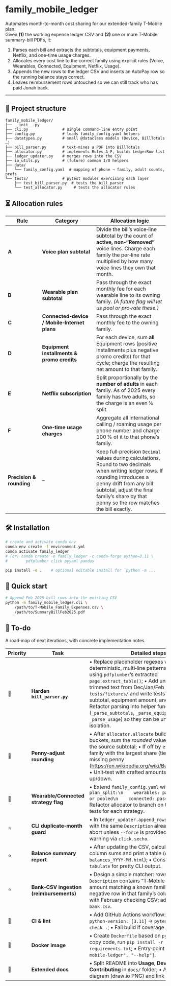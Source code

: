 # family_mobile_ledger

Automates month-to-month cost sharing for our extended-family T-Mobile plan.  
Given **(1)** the working expense ledger CSV and **(2)** one or more T-Mobile
summary-bill PDFs, it:

1. Parses each bill and extracts the subtotals, equipment payments, Netflix,
   and one-time usage charges.
2. Allocates every cost line to the correct family using explicit rules
   (Voice, Wearables, Connected, Equipment, Netflix, Usage).
3. Appends the new rows to the ledger CSV and inserts an AutoPay row so the
   running balance stays correct.
4. Leaves reimbursement rows untouched so we can still track who has paid
   Jonah back.

---

## 📁 Project structure

```text
family_mobile_ledger/
├── __init__.py
├── cli.py               # single command‐line entry point
├── config.py            # loads family_config.yaml helpers
├── datatypes.py         # small @dataclass models (Device, BillTotals …)
├── bill_parser.py       # text-mines a PDF into BillTotals
├── allocator.py         # implements Rules A-F, builds LedgerRow list
├── ledger_updater.py    # merges rows into the CSV
├── io_utils.py          # (future) common I/O helpers
├── data/
│   └── family_config.yaml  # mapping of phone → family, adult counts, prefs
└── tests/               # pytest modules exercising each layer
    ├── test_bill_parser.py  # tests the bill_parser
    └── test_allocator.py     # tests the allocator rules
```

## ⏳ Allocation rules

| Rule | Category | Allocation logic |
|------|----------|------------------|
| **A** | **Voice plan subtotal** | Divide the bill’s voice‑line subtotal by the count of **active, non‑“Removed”** voice lines. Charge each family the per‑line rate multiplied by how many voice lines they own that month. |
| **B** | **Wearable plan subtotal** | Pass through the exact monthly fee for each wearable line to its owning family. *(A future flag will let us pool or pro‑rate these.)* |
| **C** | **Connected‑device / Mobile‑Internet plans** | Pass through the exact monthly fee to the owning family. |
| **D** | **Equipment installments & promo credits** | For each device, sum **all** Equipment rows (positive installments plus negative promo credits) for that cycle; charge the resulting net amount to that family. |
| **E** | **Netflix subscription** | Split proportionally by the **number of adults** in each family. As of 2025 every family has two adults, so the charge is an even ¼ split. |
| **F** | **One‑time usage charges** | Aggregate all international calling / roaming usage per phone number and charge 100 % of it to that phone’s family. |
| **Precision & rounding** | – | Keep full‑precision `Decimal` values during calculations. Round to two decimals when writing ledger rows. If rounding introduces a penny drift from any bill subtotal, adjust the final family’s share by that penny so the row matches the bill exactly. |

## 🛠 Installation

```bash
# create and activate conda env
conda env create -f environment.yml
conda activate family_ledger
# (or) conda create -n family_ledger -c conda-forge python=3.11 \
#        pdfplumber click pyyaml pandas

pip install -e .    # optional editable install for `python -m ...
```

## 🚀 Quick start

```bash
# Append Feb 2025 bill rows into the existing CSV
python -m family_mobile_ledger.cli \
    /path/to/T-Mobile_Family_Expenses.csv \
    /path/to/SummaryBillFeb2025.pdf
```

## 🔧 To‑do

A road‑map of next iterations, with concrete implementation notes.

| Priority | Task | Detailed steps |
|----------|------|----------------|
| 🌟 | **Harden `bill_parser.py`** | • Replace placeholder regexes with deterministic, multi‑line patterns or table parsing using `pdfplumber`’s extracted `page.extract_table()`; • Add unit fixtures: save trimmed text from Dec/Jan/Feb 2025 bills in `tests/fixtures/` and write tests that assert each subtotal, equipment amount, and usage record; • Refactor parsing into helper functions (`_parse_subtotals`, `_parse_equipment`, `_parse_usage`) so they can be unit‑tested in isolation. |
| 🌟 | **Penny‑adjust rounding** | • After `allocator.allocate` builds per‑category buckets, sum the *rounded* values and compare to the source subtotal; • If off by ≥ ¥0.01, bump the family with the largest share (ties → JJ) by the missing penny (<https://en.wikipedia.org/wiki/Bankers_rounding>); • Unit‑test with crafted amounts that round .005 up/down. |
| 🌟 | **Wearable/Connected strategy flag** | • Extend `family_config.yaml` with;   ```yaml\n  plan_split:\n    wearables: pass_through  # or pooled\n    connected: pass_through\n  ```; • Refactor allocator to branch on that flag; • Add tests for each strategy. |
| ⭐ | **CLI duplicate‑month guard** | • In `ledger_updater.append_rows`, check if a row with the same `Description` already exists; if so, abort unless `--force` is provided; • Emit a colored warning via `click.secho`. |
| ⭐ | **Balance summary report** | • After updating the CSV, calculate per‑family column sums and print a table (or write `balances_YYYY‑MM.html`); • Consider using `tabulate` for pretty CLI output. |
| ⭐ | **Bank‑CSV ingestion (reimbursements)** | • Design a simple matcher: rows where `Description` contains “T‑Mobile Zelle” and an amount matching a known family share → create negative row in that family’s column; • Prototype with February checking CSV; add flag `--payments bank.csv`. |
| 🔹 | **CI & lint** | • Add GitHub Actions workflow: matrix on `python‑version: [3.11]` → `pytest -q` and `ruff check .`; • Fail build if coverage < 80 %. |
| 🔹 | **Docker image** | • Create `Dockerfile` based on `python:3.11-slim`, copy code, run `pip install -r requirements.txt`; • Entry‑point `CMD ["family-mobile-ledger", "--help"]`. |
| 🔹 | **Extended docs** | • Split README into **Usage**, **Developer guide**, **Contributing** in `docs/` folder; • Add architecture diagram (draw.io PNG) and link from README. |
